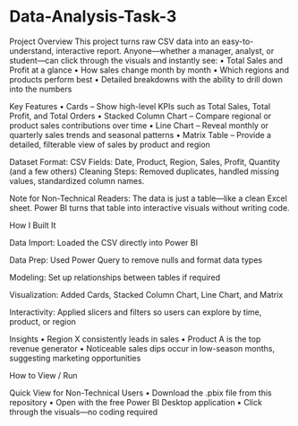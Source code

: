 # Data-Analysis-Task-3
Project Overview
This project turns raw CSV data into an easy-to-understand, interactive report.
Anyone—whether a manager, analyst, or student—can click through the visuals and instantly see:
• Total Sales and Profit at a glance
• How sales change month by month
• Which regions and products perform best
• Detailed breakdowns with the ability to drill down into the numbers

Key Features
• Cards – Show high-level KPIs such as Total Sales, Total Profit, and Total Orders
• Stacked Column Chart – Compare regional or product sales contributions over time
• Line Chart – Reveal monthly or quarterly sales trends and seasonal patterns
• Matrix Table – Provide a detailed, filterable view of sales by product and region

Dataset
Format: CSV
Fields: Date, Product, Region, Sales, Profit, Quantity (and a few others)
Cleaning Steps: Removed duplicates, handled missing values, standardized column names.

Note for Non-Technical Readers:
The data is just a table—like a clean Excel sheet.
Power BI turns that table into interactive visuals without writing code.

How I Built It

Data Import: Loaded the CSV directly into Power BI

Data Prep: Used Power Query to remove nulls and format data types

Modeling: Set up relationships between tables if required

Visualization: Added Cards, Stacked Column Chart, Line Chart, and Matrix

Interactivity: Applied slicers and filters so users can explore by time, product, or region

Insights
• Region X consistently leads in sales
• Product A is the top revenue generator
• Noticeable sales dips occur in low-season months, suggesting marketing opportunities

How to View / Run

Quick View for Non-Technical Users
• Download the .pbix file from this repository
• Open with the free Power BI Desktop application
• Click through the visuals—no coding required
